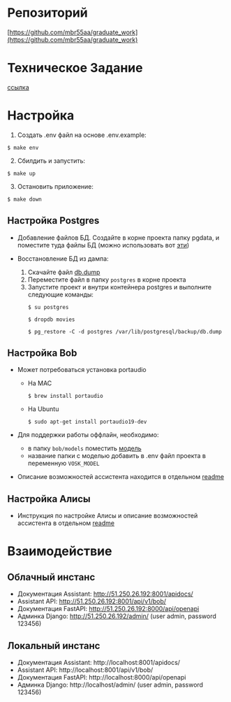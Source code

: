 # Репозиторий
[https://github.com/mbr55aa/graduate_work](https://github.com/mbr55aa/graduate_work)

# Техническое Задание
[ссылка](https://docs.google.com/document/d/1TBbOgtxxFOSANF7Od0uXKds1nT56b6RrfJuaCQw-IpU)

# Настройка
1. Создать .env файл на основе .env.example:
```console
$ make env
```
2. Сбилдить и запустить:
```console
$ make up
```
3. Остановить приложение:
```console
$ make down
```

## Настройка Postgres
- Добавление файлов БД. Создайте в корне проекта папку pgdata, и поместите туда файлы БД (можно использовать вот [эти](https://drive.google.com/file/d/134lPr53ckFRPhupPFg7QB71fIVpv5PKz/view?usp=sharing))

- Восстановление БД из дампа:
  1. Скачайте файл [db.dump](https://drive.google.com/file/d/1m7xdEP368F4tEaXireX7QOVUMbtzkFvc/view?usp=sharing)
  2. Переместите файл в папку `postgres` в корне проекта
  3. Запустите проект и внутри контейнера postgres и выполните следующие команды:
     ```console
     $ su postgres
     ```
     ```console
     $ dropdb movies
     ```
     ```console
     $ pg_restore -C -d postgres /var/lib/postgresql/backup/db.dump
     ```

## Настройка Bob
- Может потребоваться установка portaudio
  - На MAC
    ```console
    $ brew install portaudio
    ```
  - На Ubuntu
    ```console
    $ sudo apt-get install portaudio19-dev
    ```
  
- Для поддержки работы оффлайн, необходимо:
  - в папку `bob/models` поместить [модель](https://drive.google.com/file/d/1INh4uMXfcJfNXhisvVBWrJ_kDNxFoziT/view?usp=sharing)
  - название папки с моделью добавить в .env файл проекта в переменную `VOSK_MODEL`

- Описание возможностей ассистента находится в отдельном [readme](bob/README.md)

## Настройка Алисы

- Инструкция по настройке Алисы и описание возможностей ассистента в отдельном [readme](alice/README.md)

# Взаимодействие
## Облачный инстанс
- Документация Assistant: http://51.250.26.192:8001/apidocs/
- Assistant API: http://51.250.26.192:8001/api/v1/bob/
- Документация FastAPI: http://51.250.26.192:8000/api/openapi
- Админка Django: http://51.250.26.192/admin/ (user admin, password 123456)

## Локальный инстанс
- Документация Assistant: http://localhost:8001/apidocs/
- Assistant API: http://localhost:8001/api/v1/bob/
- Документация FastAPI: http://localhost:8000/api/openapi
- Админка Django: http://localhost/admin/ (user admin, password 123456)
